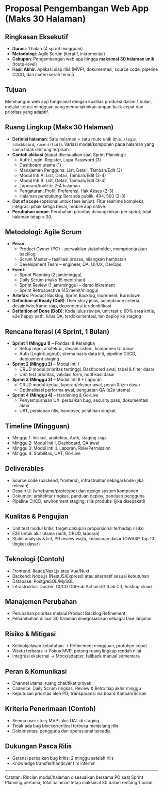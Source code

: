 # Proposal Pengembangan Web App (Maks 30 Halaman)

## Ringkasan Eksekutif
- **Durasi**: 1 bulan (4 sprint mingguan)
- **Metodologi**: Agile Scrum (iteratif, inkremental)
- **Cakupan**: Pengembangan web app hingga **maksimal 30 halaman unik** (route-level)
- **Hasil Akhir**: Aplikasi siap rilis (MVP), dokumentasi, source code, pipeline CI/CD, dan materi serah terima

## Tujuan
Membangun web app fungsional dengan kualitas produksi dalam 1 bulan, melalui iterasi mingguan yang memungkinkan umpan balik cepat dan prioritas yang adaptif.

## Ruang Lingkup (Maks 30 Halaman)
- **Definisi halaman**: Satu halaman = satu route unik (mis. `/login`, `/dashboard`, `/users/[id]`). Variasi modal/komponen pada halaman yang sama tidak dihitung terpisah.
- **Contoh alokasi** (dapat disesuaikan saat Sprint Planning):
  - Auth: Login, Register, Lupa Password (3)
  - Dashboard utama (1)
  - Manajemen Pengguna: List, Detail, Tambah/Edit (3)
  - Modul Inti A: List, Detail, Tambah/Edit (3-4)
  - Modul Inti B: List, Detail, Tambah/Edit (3-4)
  - Laporan/Analitik: 2-4 halaman
  - Pengaturan: Profil, Preferensi, Hak Akses (2-3)
  - Halaman pendukung: Beranda publik, 404, 500 (2-3)
- **Out of scope** (opsional untuk fase lanjut): Fitur realtime kompleks, integrasi pihak ketiga besar, mobile app native.
- **Perubahan scope**: Perubahan prioritas dimungkinkan per sprint; total halaman tetap ≤ 30.

## Metodologi: Agile Scrum
- **Peran**:
  - Product Owner (PO) – perwakilan stakeholder, memprioritaskan backlog
  - Scrum Master – fasilitasi proses, hilangkan hambatan
  - Development Team – engineer, QA, UI/UX, DevOps
- **Event**:
  - Sprint Planning (2 jam/minggu)
  - Daily Scrum (maks 15 menit/hari)
  - Sprint Review (1 jam/minggu) – demo inkrement
  - Sprint Retrospective (45 menit/minggu)
- **Artefak**: Product Backlog, Sprint Backlog, Increment, Burndown
- **Definition of Ready (DoR)**: User story jelas, acceptance criteria, desain/wireframe siap, dependensi teridentifikasi
- **Definition of Done (DoD)**: Kode lulus review, unit test ≥ 60% area kritis, e2e happy path, lulus QA, terdokumentasi, ter-deploy ke staging

## Rencana Iterasi (4 Sprint, 1 Bulan)
- **Sprint 1 (Minggu 1)** – Fondasi & Kerangka
  - Setup repo, arsitektur, desain sistem, komponen UI dasar
  - Auth (Login/Logout), skema basis data inti, pipeline CI/CD, deployment staging
- **Sprint 2 (Minggu 2)** – Modul Inti I
  - CRUD modul prioritas tertinggi, Dashboard awal, tabel & filter dasar
  - Unit test prioritas, validasi form, notifikasi dasar
- **Sprint 3 (Minggu 3)** – Modul Inti II + Laporan
  - CRUD modul kedua, laporan/ekspor awal, peran & izin dasar
  - Optimalisasi performa awal, penguatan QA (e2e utama)
- **Sprint 4 (Minggu 4)** – Hardening & Go‑Live
  - Penyempurnaan UX, perbaikan bug, security pass, dokumentasi akhir
  - UAT, persiapan rilis, handover, pelatihan singkat

## Timeline (Mingguan)
- Minggu 1: Inisiasi, arsitektur, Auth, staging siap
- Minggu 2: Modul Inti I, Dashboard, QA awal
- Minggu 3: Modul Inti II, Laporan, Role/Permission
- Minggu 4: Stabilitas, UAT, Go‑Live

## Deliverables
- Source code (backend, frontend), infrastruktur sebagai kode (jika relevan)
- Desain UI (wireframe/prototype) dan design system komponen
- Dokumen: arsitektur ringkas, panduan deploy, panduan pengguna
- Pipeline CI/CD, environment staging; rilis produksi (jika disepakati)

## Kualitas & Pengujian
- Unit test modul kritis; target cakupan proporsional terhadap risiko
- E2E untuk alur utama (auth, CRUD, laporan)
- Static analysis & lint, PR review wajib, keamanan dasar (OWASP Top 10 tingkat dasar)

## Teknologi (Contoh)
- Frontend: React/Next.js atau Vue/Nuxt
- Backend: Node.js (NestJS/Express) atau alternatif sesuai kebutuhan
- Database: PostgreSQL/MySQL
- Infrastruktur: Docker, CI/CD (GitHub Actions/GitLab CI), hosting cloud

## Manajemen Perubahan
- Perubahan prioritas melalui Product Backlog Refinement
- Penambahan di luar 30 halaman dinegosiasikan sebagai fase lanjutan

## Risiko & Mitigasi
- Ketidakjelasan kebutuhan → Refinement mingguan, prototipe cepat
- Waktu terbatas → Fokus MVP, potong ruang lingkup rendah nilai
- Integrasi eksternal → Mock/adapter, fallback manual sementara

## Peran & Komunikasi
- Channel utama: ruang chat/tiket proyek
- Cadence: Daily Scrum ringkas, Review & Retro tiap akhir minggu
- Keputusan prioritas oleh PO; transparansi via board Kanban/Scrum

## Kriteria Penerimaan (Contoh)
- Semua user story MVP lulus UAT di staging
- Tidak ada bug blocker/critical terbuka menjelang rilis
- Dokumentasi pengguna dan operasional tersedia

## Dukungan Pasca Rilis
- Garansi perbaikan bug kritis: 2 minggu setelah rilis
- Knowledge transfer/handover tim internal

---
Catatan: Rincian modul/halaman disesuaikan bersama PO saat Sprint Planning pertama; total halaman tetap maksimal 30 dalam rentang 1 bulan.